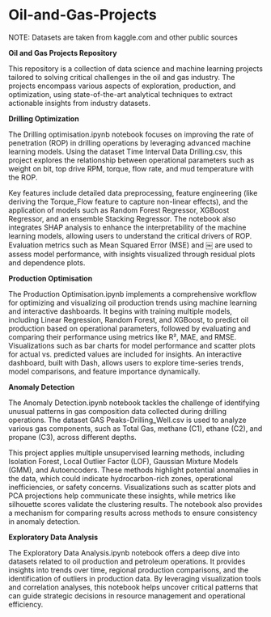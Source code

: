 # Oil-and-Gas-Projects
NOTE: Datasets are taken from kaggle.com and other public sources

**Oil and Gas Projects Repository**

This repository is a collection of data science and machine learning projects tailored to solving critical challenges in the oil and gas industry. The projects encompass various aspects of exploration, production, and optimization, using state-of-the-art analytical techniques to extract actionable insights from industry datasets.

**Drilling Optimization**

The Drilling optimisation.ipynb notebook focuses on improving the rate of penetration (ROP) in drilling operations by leveraging advanced machine learning models. Using the dataset Time Interval Data Drilling.csv, this project explores the relationship between operational parameters such as weight on bit, top drive RPM, torque, flow rate, and mud temperature with the ROP.

Key features include detailed data preprocessing, feature engineering (like deriving the Torque_Flow feature to capture non-linear effects), and the application of models such as Random Forest Regressor, XGBoost Regressor, and an ensemble Stacking Regressor. The notebook also integrates SHAP analysis to enhance the interpretability of the machine learning models, allowing users to understand the critical drivers of ROP. Evaluation metrics such as Mean Squared Error (MSE) and ￼ are used to assess model performance, with insights visualized through residual plots and dependence plots.

**Production Optimisation**

The Production Optimisation.ipynb implements a comprehensive workflow for optimizing and visualizing oil production trends using machine learning and interactive dashboards. It begins with training multiple models, including Linear Regression, Random Forest, and XGBoost, to predict oil production based on operational parameters, followed by evaluating and comparing their performance using metrics like R², MAE, and RMSE. Visualizations such as bar charts for model performance and scatter plots for actual vs. predicted values are included for insights. An interactive dashboard, built with Dash, allows users to explore time-series trends, model comparisons, and feature importance dynamically.

**Anomaly Detection**

The Anomaly Detection.ipynb notebook tackles the challenge of identifying unusual patterns in gas composition data collected during drilling operations. The dataset GAS Peaks-Drilling_Well.csv is used to analyze various gas components, such as Total Gas, methane (C1), ethane (C2), and propane (C3), across different depths.

This project applies multiple unsupervised learning methods, including Isolation Forest, Local Outlier Factor (LOF), Gaussian Mixture Models (GMM), and Autoencoders. These methods highlight potential anomalies in the data, which could indicate hydrocarbon-rich zones, operational inefficiencies, or safety concerns. Visualizations such as scatter plots and PCA projections help communicate these insights, while metrics like silhouette scores validate the clustering results. The notebook also provides a mechanism for comparing results across methods to ensure consistency in anomaly detection.

**Exploratory Data Analysis**

The Exploratory Data Analysis.ipynb notebook offers a deep dive into datasets related to oil production and petroleum operations. It provides insights into trends over time, regional production comparisons, and the identification of outliers in production data. By leveraging visualization tools and correlation analyses, this notebook helps uncover critical patterns that can guide strategic decisions in resource management and operational efficiency.

